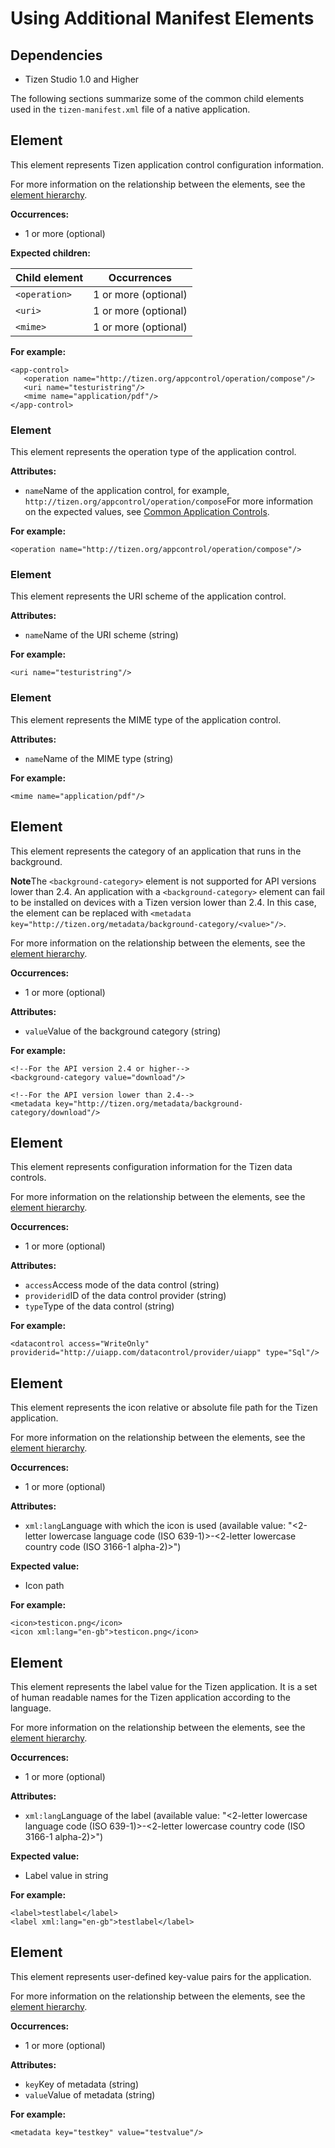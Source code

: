# Using Additional Manifest Elements
## Dependencies

- Tizen Studio 1.0 and Higher


The following sections summarize some of the common child elements used in the `tizen-manifest.xml` file of a native application.

## <app-control> Element

This element represents Tizen application control configuration information.

For more information on the relationship between the elements, see the [element hierarchy](manifest-text-editor-n.md#hierarchy).

**Occurrences:**

- 1 or more (optional)

**Expected children:**

| Child element | Occurrences          |
| ------------- | -------------------- |
| `<operation>` | 1 or more (optional) |
| `<uri>`       | 1 or more (optional)                     |
| `<mime>`      | 1 or more (optional)                     |

**For example:**

```
<app-control>
   <operation name="http://tizen.org/appcontrol/operation/compose"/>
   <uri name="testuristring"/>
   <mime name="application/pdf"/>
</app-control>
```

### <operation> Element

This element represents the operation type of the application control.

**Attributes:**

- `name`Name of the application control, for example, `http://tizen.org/appcontrol/operation/compose`For more information on the expected values, see [Common Application Controls](../../../org.tizen.guides/html/native/app_management/common_appcontrol_n.htm).

**For example:**

```
<operation name="http://tizen.org/appcontrol/operation/compose"/>
```

### <uri> Element

This element represents the URI scheme of the application control.

**Attributes:**

- `name`Name of the URI scheme (string)

**For example:**

```
<uri name="testuristring"/>
```

### <mime> Element

This element represents the MIME type of the application control.

**Attributes:**

- `name`Name of the MIME type (string)

**For example:**

```
<mime name="application/pdf"/>
```

## <background-category> Element

This element represents the category of an application that runs in the background.

**Note**The `<background-category>` element is not supported for API versions lower than 2.4. An application with a `<background-category>` element can fail to be installed on devices with a Tizen version lower than 2.4. In this case, the element can be replaced with `<metadata key="http://tizen.org/metadata/background-category/<value>"/>`.

For more information on the relationship between the elements, see the [element hierarchy](manifest-text-editor-n.md#hierarchy).

**Occurrences:**

- 1 or more (optional)

**Attributes:**

- `value`Value of the background category (string)

**For example:**

```
<!--For the API version 2.4 or higher-->
<background-category value="download"/>

<!--For the API version lower than 2.4-->
<metadata key="http://tizen.org/metadata/background-category/download"/>
```

## <datacontrol> Element

This element represents configuration information for the Tizen data controls.

For more information on the relationship between the elements, see the [element hierarchy](manifest-text-editor-n.md#hierarchy).

**Occurrences:**

- 1 or more (optional)

**Attributes:**

- `access`Access mode of the data control (string)
- `providerid`ID of the data control provider (string)
- `type`Type of the data control (string)

**For example:**

```
<datacontrol access="WriteOnly" providerid="http://uiapp.com/datacontrol/provider/uiapp" type="Sql"/>
```

## <icon> Element

This element represents the icon relative or absolute file path for the Tizen application.

For more information on the relationship between the elements, see the [element hierarchy](manifest-text-editor-n.md#hierarchy).

**Occurrences:**

- 1 or more (optional)

**Attributes:**

- `xml:lang`Language with which the icon is used (available value: "<2-letter lowercase language code (ISO 639-1)>-<2-letter lowercase country code (ISO 3166-1 alpha-2)>")

**Expected value:**

- Icon path

**For example:**

```
<icon>testicon.png</icon>
<icon xml:lang="en-gb">testicon.png</icon>
```

## <label> Element

This element represents the label value for the Tizen application. It is a set of human readable names for the Tizen application according to the language.

For more information on the relationship between the elements, see the [element hierarchy](manifest-text-editor-n.md#hierarchy).

**Occurrences:**

- 1 or more (optional)

**Attributes:**

- `xml:lang`Language of the label (available value: "<2-letter lowercase language code (ISO 639-1)>-<2-letter lowercase country code (ISO 3166-1 alpha-2)>")

**Expected value:**

- Label value in string

**For example:**

```
<label>testlabel</label>
<label xml:lang="en-gb">testlabel</label>
```

## <metadata> Element

This element represents user-defined key-value pairs for the application.

For more information on the relationship between the elements, see the [element hierarchy](manifest-text-editor-n.md#hierarchy).

**Occurrences:**

- 1 or more (optional)

**Attributes:**

- `key`Key of metadata (string)
- `value`Value of metadata (string)

**For example:**

```
<metadata key="testkey" value="testvalue"/>
```